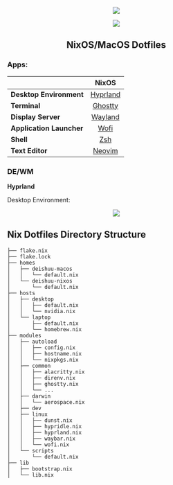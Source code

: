 <p align="center">
    <img src="https://img.shields.io/static/v1?label=Hyprland&message=Stable&style=flat&logo=hyprland&colorA=24273A&colorB=8AADF4&logoColor=CAD3F5"/>
</p>

<p align="center">
<a href="https://nixos.org/"><img src="https://img.shields.io/badge/NixOS-Unstable-informational.svg?style=flat&logo=nixos&logoColor=CAD3F5&colorA=24273A&colorB=8AADF4"></a>

<h2 align="center">NixOS/MacOS Dotfiles</h2>

### Apps:

|                          |                       NixOS                       |
| ------------------------ | :-----------------------------------------------: |
| **Desktop Environment**  |         [Hyprland](https://hyprland.org)          |
| **Terminal**             | [Ghostty](https://github.com/ghostty-org/ghostty) |
| **Display Server**       |    [Wayland](https://wayland.freedesktop.org)     |
| **Application Launcher** |     [Wofi](https://github.com/SimplyCEO/wofi)     |
| **Shell**                |         [Zsh](https://zsh.sourceforge.io)         |
| **Text Editor**          |            [Neovim](https://neovim.io)            |

### DE/WM

**Hyprland**

Desktop Environment:

<p align="center"><img src="https://imgur.com/iQUVcRU.png"></p>

## Nix Dotfiles Directory Structure

```
├── flake.nix
├── flake.lock
├── homes
│   ├── deishuu-macos
│   │   └── default.nix
│   └── deishuu-nixos
│       └── default.nix
├── hosts
│   ├── desktop
│   │   ├── default.nix
│   │   └── nvidia.nix
│   └── laptop
│       ├── default.nix
│       └── homebrew.nix
├── modules
│   ├── autoload
│   │   ├── config.nix
│   │   ├── hostname.nix
│   │   └── nixpkgs.nix
│   ├── common
│   │   ├── alacritty.nix
│   │   ├── direnv.nix
│   │   ├── ghostty.nix
│   │   └── ...
│   ├── darwin
│   │   └── aerospace.nix
│   ├── dev
│   ├── linux
│   │   ├── dunst.nix
│   │   ├── hypridle.nix
│   │   ├── hyprland.nix
│   │   ├── waybar.nix
│   │   └── wofi.nix
│   └── scripts
│       └── default.nix
├── lib
│   ├── bootstrap.nix
│   └── lib.nix

```
